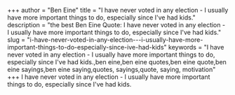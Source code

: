 +++
author = "Ben Eine"
title = "I have never voted in any election - I usually have more important things to do, especially since I've had kids."
description = "the best Ben Eine Quote: I have never voted in any election - I usually have more important things to do, especially since I've had kids."
slug = "i-have-never-voted-in-any-election---i-usually-have-more-important-things-to-do-especially-since-ive-had-kids"
keywords = "I have never voted in any election - I usually have more important things to do, especially since I've had kids.,ben eine,ben eine quotes,ben eine quote,ben eine sayings,ben eine saying,quotes, sayings,quote, saying, motivation"
+++
I have never voted in any election - I usually have more important things to do, especially since I've had kids.
